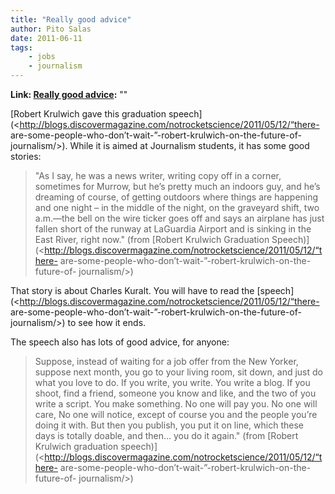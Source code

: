 ```yaml
---
title: "Really good advice"
author: Pito Salas
date: 2011-06-11
tags:
    - jobs
    - journalism
---
```


**Link: [Really good advice](None):** ""



[Robert Krulwich gave this graduation
speech](<http://blogs.discovermagazine.com/notrocketscience/2011/05/12/“there-
are-some-people-who-don’t-wait-”-robert-krulwich-on-the-future-of-
journalism/>). While it is aimed at Journalism students, it has some good
stories:

> "As I say, he was a news writer, writing copy off in a corner, sometimes for
> Murrow, but he’s pretty much an indoors guy, and he’s dreaming of course, of
> getting outdoors where things are happening and one night – in the middle of
> the night, on the graveyard shift, two a.m.—the bell on the wire ticker goes
> off and says an airplane has just fallen short of the runway at LaGuardia
> Airport and is sinking in the East River, right now." (from [Robert Krulwich
> Graduation
> Speech)](<http://blogs.discovermagazine.com/notrocketscience/2011/05/12/“there-
> are-some-people-who-don’t-wait-”-robert-krulwich-on-the-future-of-
> journalism/>)

That story is about Charles Kuralt. You will have to read the
[speech](<http://blogs.discovermagazine.com/notrocketscience/2011/05/12/“there-
are-some-people-who-don’t-wait-”-robert-krulwich-on-the-future-of-
journalism/>) to see how it ends.

The speech also has lots of good advice, for anyone:

> Suppose, instead of waiting for a job offer from the New Yorker, suppose
> next month, you go to your living room, sit down, and just do what you love
> to do. If you write, you write. You write a blog. If you shoot, find a
> friend, someone you know and like, and the two of you write a script. You
> make something. No one will pay you. No one will care, No one will notice,
> except of course you and the people you’re doing it with. But then you
> publish, you put it on line, which these days is totally doable, and then…
> you do it again." (from [Robert Krulwich graduation
> speech)](<http://blogs.discovermagazine.com/notrocketscience/2011/05/12/“there-
> are-some-people-who-don’t-wait-”-robert-krulwich-on-the-future-of-
> journalism/>)


